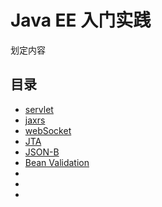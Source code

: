#   Java EE 入门实践

划定内容

##  目录
-   [servlet](servlet/README.md)
-   [jaxrs](jaxrs/README.md)
-   [webSocket](webSocket/README.md)
-   [JTA](jta/README.md)
-   [JSON-B](jsonb/README.md)
-   [Bean Validation](beanv/README.md)
-   [](/README.md)
-   [](/README.md)
-   [](/README.md)

